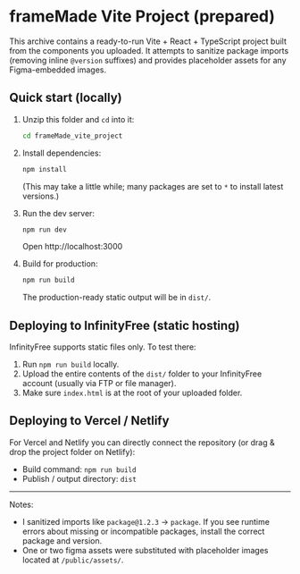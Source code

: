 
# frameMade Vite Project (prepared)

This archive contains a ready-to-run Vite + React + TypeScript project built from the components you uploaded.
It attempts to sanitize package imports (removing inline `@version` suffixes) and provides placeholder assets for any Figma-embedded images.

## Quick start (locally)
1. Unzip this folder and `cd` into it:
   ```bash
   cd frameMade_vite_project
   ```
2. Install dependencies:
   ```bash
   npm install
   ```
   (This may take a little while; many packages are set to `*` to install latest versions.)

3. Run the dev server:
   ```bash
   npm run dev
   ```
   Open http://localhost:3000

4. Build for production:
   ```bash
   npm run build
   ```
   The production-ready static output will be in `dist/`.

## Deploying to InfinityFree (static hosting)
InfinityFree supports static files only. To test there:
1. Run `npm run build` locally.
2. Upload the entire contents of the `dist/` folder to your InfinityFree account (usually via FTP or file manager).
3. Make sure `index.html` is at the root of your uploaded folder.

## Deploying to Vercel / Netlify
For Vercel and Netlify you can directly connect the repository (or drag & drop the project folder on Netlify):
- Build command: `npm run build`
- Publish / output directory: `dist`

---
Notes:
- I sanitized imports like `package@1.2.3` → `package`. If you see runtime errors about missing or incompatible packages, install the correct package and version.
- One or two figma assets were substituted with placeholder images located at `/public/assets/`.
